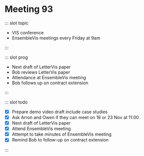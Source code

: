 # Meeting 93

<Meeting index="93" members="Bob, Elif, Mohammed, Wang" date="2 Nov 2020 11:00" nextDate="9 Nov 2020 11:00">

::: slot topic

- VIS conference
- EnsembleVis meetings every Friday at 9am

:::

::: slot prog

- Next draft of LetterVis paper
- Bob reviews LetterVis paper
- Attendance at EnsembleVis meeting
- Bob follows up on contract extension

:::

::: slot todo

- [x] Prepare demo video draft include case studies
- [x] Ask Arron and Owen if they can meet on 16 or 23 Nov at 11:00
- [x] Next draft of LetterVis paper
- [x] Attend EnsembleVis meeting
- [x] Attempt to take minutes of EnsembleVis meeting
- [x] Remind Bob to follow-up on contract extension

:::

</Meeting>
